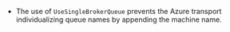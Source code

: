  * The use of `UseSingleBrokerQueue` prevents the Azure transport individualizing queue names by appending the machine name.